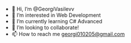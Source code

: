 
- 👋 Hi, I’m @GeorgiVasilevv
- 👀 I’m interested in Web Development
- 🌱 I’m currently learning C# Advanced
- 💞️ I’m looking to collaborate!
- 📫 How to reach me georgi010205@gmail.com
